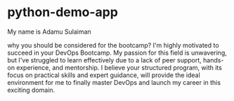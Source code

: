 # python-demo-app

My name is Adamu Sulaiman

why you should be considered for the bootcamp?
I'm highly motivated to succeed in your DevOps Bootcamp. My passion for this field is unwavering, but I've struggled to learn effectively due to a lack of peer support, hands-on experience, and mentorship. I believe your structured program, with its focus on practical skills and expert guidance, will provide the ideal environment for me to finally master DevOps and launch my career in this exciting domain.
